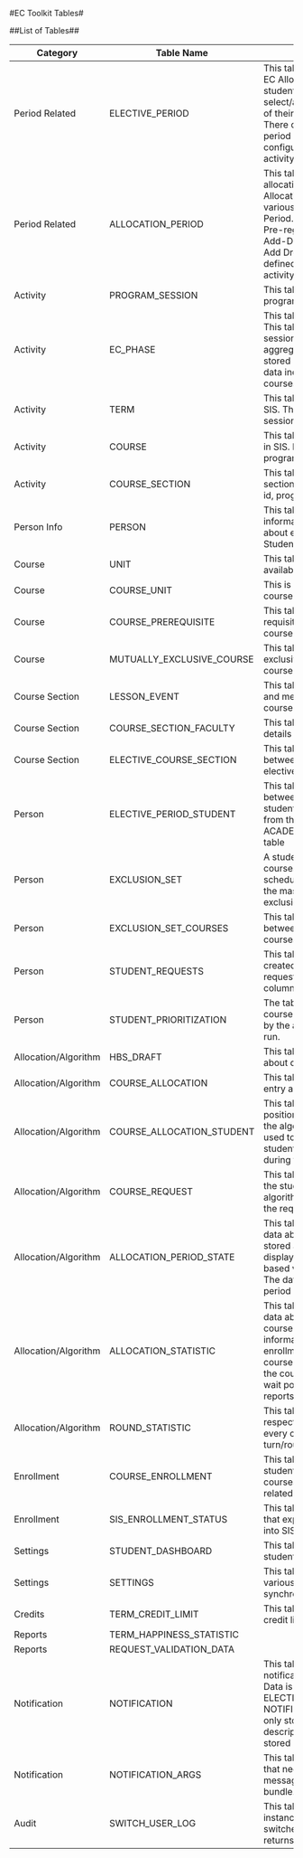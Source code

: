 #EC Toolkit Tables#

##List of Tables##

|Category |Table Name | Purpose|
|---------|-----------|--------|
|Period Related |ELECTIVE_PERIOD | This table denotes the period of EC Allocation. During this period students are eligible to select/add/drop course (sections) of their choice. Theoretically, There can be only one elective period per EC phase. It is configured in SIS through TKMS activity task.|
|Period Related |ALLOCATION_PERIOD | This table captures the various allocation periods available. Allocation periods denote the various phases with in the Elective Period. e.g. Pre-registration Entry, Pre-registration Follow Up, Fall Add-Drop, Spring Add Drop, Jan Add Drop. These are the periods defined by PRMS and ADMS activity tasks. |
|Activity |PROGRAM_SESSION | This table captures all the program sessions in SIS.|
|Activity |EC_PHASE | This table captures all the phases. This table includes program session id. This table has aggregated EC phase related data stored in JSON format. The JSON data includes data such as courses and students.|
|Activity |TERM | This table captures all the terms in SIS. This includes phase, program session id and program id|
|Activity |COURSE | This table captures all the courses in SIS. It includes term, phase program session and program ids |
|Activity |COURSE_SECTION | This table captures all the courses sections in SIS. It includes course id, program session id and term id |
|Person Info |PERSON | This table captures all the person information. It contains the details about every one in the system i.e., Student Staff and Faculty|
|Course |UNIT | This table captures all the units available in SIS.|
|Course |COURSE_UNIT | This is a mapping table between course and unit |
|Course |COURSE_PREREQUISITE | This table contains the pre-requisite courses for any given course.|
|Course |MUTUALLY_EXCLUSIVE_COURSE | This table contains the mutually exclusive courses for any given course|
|Course Section |LESSON_EVENT | This table contains all the lessons and meeting template details of a course section|
|Course Section |COURSE_SECTION_FACULTY | This table contains the faculty details of a given course section.|
|Course Section |ELECTIVE_COURSE_SECTION | This table contains the mapping between course sections and elective periods|
|Person |ELECTIVE_PERIOD_STUDENT | This table contains the mapping between elective period and students. This gets the student from the ACADEMIC_PHASE_ENROLLMENT table |
|Person |EXCLUSION_SET | A student may want to exclude courses from is view on the schedule view. This table holds the master details about the exclusion set. |
|Person |EXCLUSION_SET_COURSES | This table contains the mapping between exclusion sets and courses |
|Person |STUDENT_REQUESTS | This table contains the requests created by the student. All the requests are stored in a single column as a JSON. |
|Person |STUDENT_PRIORITIZATION | The table contains the special course allocation requests created by the admin before the add-drop run.|
|Allocation/Algorithm |HBS_DRAFT | This table contains the entries about draft algorithm runs.|
|Allocation/Algorithm | COURSE_ALLOCATION | This table contains the master entry about every algorithm run.|
|Allocation/Algorithm | COURSE_ALLOCATION_STUDENT | This table contains the initial position of every student during the algorithm run. This position is used to determine when a students requests get picked up during the run.|
|Allocation/Algorithm | COURSE_REQUEST | This table contains details about the student requests for each algorithm run that was run against the request by an allocation run.|
|Allocation/Algorithm | ALLOCATION_PERIOD_STATE | This table contains aggregated data about an allocation period stored as JSON. It stores details to display on the admin dash board based various allocation periods. The data is indexed using elective period id |
|Allocation/Algorithm | ALLOCATION_STATISTIC | This table contains aggregated data about an allocation run per course section. It stores information like how many enrollments where done in a course section,  the round at which the course got filled, requests in wait pool etc. This is used for reports.|
|Allocation/Algorithm | ROUND_STATISTIC | This table stores statistics with respect to an allocation run for every course section by every turn/round.|
|Enrollment | COURSE_ENROLLMENT | This table represents the students' enrollments into courses. Every enrollment is related to the elective period.|
|Enrollment | SIS_ENROLLMENT_STATUS | This table is populated by the job that exports students enrollments into SIS.|
|Settings|STUDENT_DASHBOARD | This table lets admin configure the students dashboard.|
|Settings|SETTINGS | This table lets admin configure various URLs and the synchronization mode.|
|Credits|TERM_CREDIT_LIMIT | This table contains the various credit limits configured for a term.|
|Reports|TERM_HAPPINESS_STATISTIC | <TBD>|
|Reports|REQUEST_VALIDATION_DATA | <TBD>|
|Notification|NOTIFICATION | This table stores all the notifications from the system. Data is indexed by ELECTIVE_PERIOD_ID and NOTIFICATION_TYPE. The table only stores notification code. The description of the notification is stored in resource bundles.|
|Notification|NOTIFICATION_ARGS | This table stores all the arguments that needs to be passed parse the message from the resource bundle.|
|Audit|SWITCH_USER_LOG|This table captures all the instances when an admin switches to a student login and returns back.|


